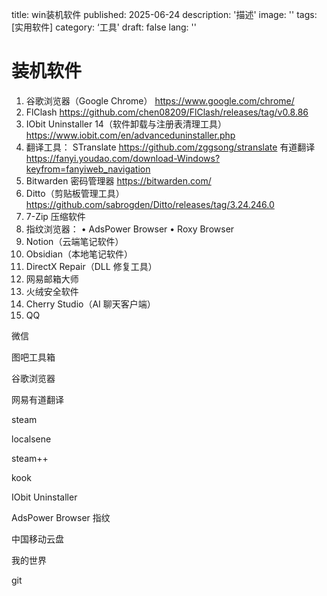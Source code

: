 title: win装机软件
published: 2025-06-24
description: '描述'
image: ''
tags: [实用软件]
category: ‘工具'
draft: false
lang: ''

# 装机软件

1. 谷歌浏览器（Google Chrome）
https://www.google.com/chrome/
2. FlClash
https://github.com/chen08209/FlClash/releases/tag/v0.8.86
3. IObit Uninstaller 14（软件卸载与注册表清理工具）
https://www.iobit.com/en/advanceduninstaller.php
4. 翻译工具：
STranslate https://github.com/zggsong/stranslate
有道翻译 https://fanyi.youdao.com/download-Windows?keyfrom=fanyiweb_navigation
5. Bitwarden 密码管理器
https://bitwarden.com/
6. Ditto（剪贴板管理工具）
https://github.com/sabrogden/Ditto/releases/tag/3.24.246.0
7. 7-Zip 压缩软件
8. 指纹浏览器：
• AdsPower Browser
• Roxy Browser
9. Notion（云端笔记软件）
10. Obsidian（本地笔记软件）
11. DirectX Repair（DLL 修复工具）
12. 网易邮箱大师
13. 火绒安全软件
14. Cherry Studio（AI 聊天客户端）
15. QQ

微信

图吧工具箱

谷歌浏览器

网易有道翻译

steam

localsene

steam++

kook

IObit Uninstaller

AdsPower Browser 指纹

中国移动云盘

我的世界

git
